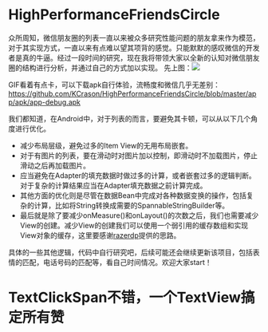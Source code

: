 # HighPerformanceFriendsCircle
众所周知，微信朋友圈的列表一直以来被众多研究性能问题的朋友拿来作为模范，对于其实现方式，一直以来有点难以望其项背的感觉。只能默默的感叹微信的开发者是真的牛逼。经过一段时间的研究，现在我将带领大家以全新的认知对微信朋友圈的结构进行分析，并通过自己的方式加以实现。
先上图：![](https://github.com/KCrason/HighPerformanceFriendsCircle/blob/master/app/apk/20180503_222857.gif)

GIF看着有点卡，可以下载apk自行体验，流畅度和微信几乎无差别：https://github.com/KCrason/HighPerformanceFriendsCircle/blob/master/app/apk/app-debug.apk

我们都知道，在Android中，对于列表的而言，要避免其卡顿，可以从以下几个角度进行优化。

- 减少布局层级，避免过多的Item View的无用布局嵌套。
- 对于有图片的列表，要在滑动时对图片加以控制，即滑动时不加载图片，停止滑动之后再加载图片。
- 应当避免在Adapter的填充数据时做过多的计算，或者嵌套过多的逻辑判断。对于复杂的计算结果应当在Adapter填充数据之前计算完成。
- 其他方面的优化则是尽管在数据Bean中完成对各种数据变换的操作，包括复杂的计算，比如将String转换成需要的SpannableStringBuilder等。
- 最后就是除了要减少onMeasure()和onLayout()的次数之后，我们也需要减少View的创建。减少View的创建我们可以使用一个弱引用的缓存数组和实现View对象的缓存，这里要感谢[razerdp](https://github.com/razerdp)提供的思路。

具体的一些其他逻辑，代码中自行研究吧，后续可能还会继续更新该项目，包括表情的匹配，电话号码的匹配等，看自己时间情况。欢迎大家start！

# TextClickSpan不错，一个TextView搞定所有赞